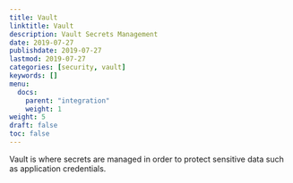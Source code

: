 ```yaml
---
title: Vault
linktitle: Vault
description: Vault Secrets Management
date: 2019-07-27
publishdate: 2019-07-27
lastmod: 2019-07-27
categories: [security, vault]
keywords: []
menu:
  docs:
    parent: "integration"
    weight: 1
weight: 5
draft: false
toc: false
---
```


Vault is where secrets are managed in order to protect sensitive data such as application credentials.
